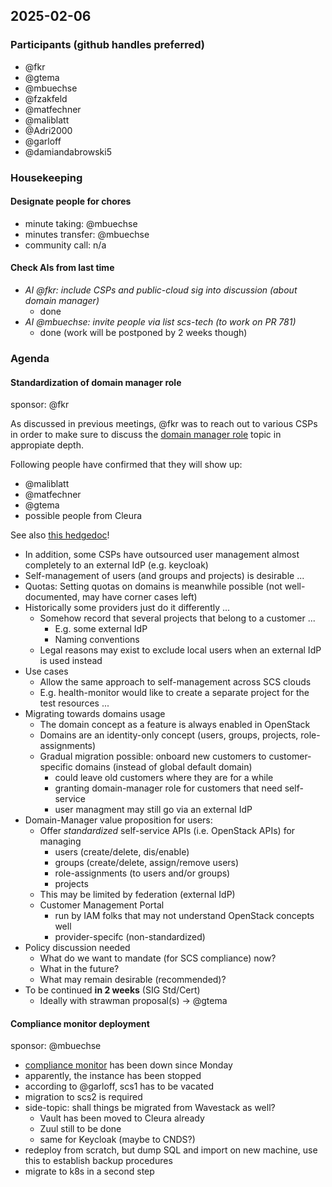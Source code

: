 ## 2025-02-06

### Participants (github handles preferred)

- @fkr
- @gtema
- @mbuechse
- @fzakfeld
- @matfechner
- @maliblatt
- @Adri2000
- @garloff
- @damiandabrowski5

### Housekeeping

#### Designate people for chores

- minute taking: @mbuechse
- minutes transfer: @mbuechse
- community call: n/a

#### Check AIs from last time

- _AI @fkr: include CSPs and public-cloud sig into discussion (about domain manager)_
  - done
- _AI @mbuechse: invite people via list scs-tech (to work on PR 781)_
  - done (work will be postponed by 2 weeks though)

### Agenda

#### Standardization of domain manager role

sponsor: @fkr

As discussed in previous meetings, @fkr was to reach out to various CSPs in order to make sure to discuss the [domain manager role](https://docs.scs.community/standards/scs-0302-v1-domain-manager-role/) topic in appropiate depth.

Following people have confirmed that they will show up:

- @maliblatt
- @matfechner
- @gtema
- possible people from Cleura

See also [this hedgedoc](https://input.scs.community/domain-manager-role-next-steps)!

- In addition, some CSPs have outsourced user management almost completely to an external IdP (e.g. keycloak)
- Self-management of users (and groups and projects) is desirable ...
- Quotas: Setting quotas on domains is meanwhile possible (not well-documented, may have corner cases left)
- Historically some providers just do it differently ...
  - Somehow record that several projects that belong to a customer ...
    - E.g. some external IdP
    - Naming conventions
  - Legal reasons may exist to exclude local users when an external IdP is used instead
- Use cases
  - Allow the same approach to self-management across SCS clouds
  - E.g. health-monitor would like to create a separate project for the test resources ...
- Migrating towards domains usage
  - The domain concept as a feature is always enabled in OpenStack
  - Domains are an identity-only concept (users, groups, projects, role-assignments)
  - Gradual migration possible: onboard new customers to customer-specific domains (instead of global default domain)
    - could leave old customers where they are for a while
    - granting domain-manager role for customers that need self-service
    - user managment may still go via an external IdP
- Domain-Manager value proposition for users:
  - Offer *standardized* self-service APIs (i.e. OpenStack APIs) for managing
    - users (create/delete, dis/enable)
    - groups (create/delete, assign/remove users)
    - role-assignments (to users and/or groups)
    - projects
  - This may be limited by federation (external IdP)
  - Customer Management Portal
    - run by IAM folks that may not understand OpenStack concepts well
    - provider-specifc (non-standardized)
- Policy discussion needed
  - What do we want to mandate (for SCS compliance) now?
  - What in the future?
  - What may remain desirable (recommended)?
- To be continued **in 2 weeks** (SIG Std/Cert)
  - Ideally with strawman proposal(s) -> @gtema

#### Compliance monitor deployment

sponsor: @mbuechse

- [compliance monitor](https://compliance.sovereignit.cloud/page/table) has been down since Monday
- apparently, the instance has been stopped
- according to @garloff, scs1 has to be vacated
- migration to scs2 is required
- side-topic: shall things be migrated from Wavestack as well?
  - Vault has been moved to Cleura already
  - Zuul still to be done
  - same for Keycloak (maybe to CNDS?)
- redeploy from scratch, but dump SQL and import on new machine, use this to establish backup procedures
- migrate to k8s in a second step
